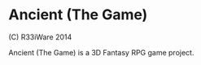Ancient (The Game)
=======

(C) R33iWare 2014

Ancient (The Game) is a 3D Fantasy RPG game project.
